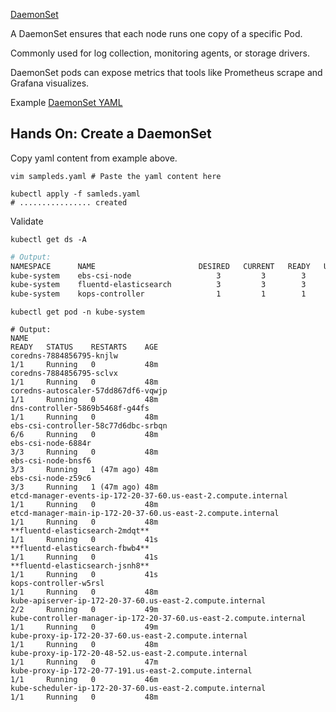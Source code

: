 [DaemonSet](https://kubernetes.io/docs/concepts/workloads/controllers/daemonset/)

A DaemonSet ensures that each node runs one copy of a specific Pod.

Commonly used for log collection, monitoring agents, or storage drivers.

DaemonSet pods can expose metrics that tools like Prometheus scrape and Grafana visualizes.

Example [DaemonSet YAML](https://raw.githubusercontent.com/kubernetes/website/main/content/en/examples/controllers/daemonset.yaml)

## Hands On: Create a DaemonSet

Copy yaml content from example above.

```shell
vim sampleds.yaml # Paste the yaml content here
```

```shell
kubectl apply -f samleds.yaml
# ................ created
```

Validate

```shell
kubectl get ds -A
```

```bash
# Output:
NAMESPACE      NAME                       DESIRED   CURRENT   READY   UP-TO-DATE   AVAILABLE   NODE SELECTOR
kube-system    ebs-csi-node                   3         3        3         3             3       kubernetes.io/os=linux
kube-system    fluentd-elasticsearch          3         3        3         3             3       <none>
kube-system    kops-controller                1         1        1         1             1       kops.k8s.io/kops-controller-pki=,node-role.kubernetes.io/master=
```

```shell
kubectl get pod -n kube-system
```

```shell
# Output:
NAME                                                                READY   STATUS    RESTARTS    AGE
coredns-7884856795-knjlw                                            1/1     Running   0           48m
coredns-7884856795-sclvx                                            1/1     Running   0           48m
coredns-autoscaler-57dd867df6-vqwjp                                 1/1     Running   0           48m
dns-controller-5869b5468f-g44fs                                     1/1     Running   0           48m
ebs-csi-controller-58c77d6dbc-srbqn                                 6/6     Running   0           48m
ebs-csi-node-6884r                                                  3/3     Running   0           48m
ebs-csi-node-bnsf6                                                  3/3     Running   1 (47m ago) 48m
ebs-csi-node-z59c6                                                  3/3     Running   1 (47m ago) 48m
etcd-manager-events-ip-172-20-37-60.us-east-2.compute.internal      1/1     Running   0           48m
etcd-manager-main-ip-172-20-37-60.us-east-2.compute.internal        1/1     Running   0           48m
**fluentd-elasticsearch-2mdqt**                                     1/1     Running   0           41s
**fluentd-elasticsearch-fbwb4**                                     1/1     Running   0           41s
**fluentd-elasticsearch-jsnh8**                                     1/1     Running   0           41s
kops-controller-w5rsl                                               1/1     Running   0           48m
kube-apiserver-ip-172-20-37-60.us-east-2.compute.internal           2/2     Running   0           49m
kube-controller-manager-ip-172-20-37-60.us-east-2.compute.internal  1/1     Running   0           49m
kube-proxy-ip-172-20-37-60.us-east-2.compute.internal               1/1     Running   0           48m
kube-proxy-ip-172-20-48-52.us-east-2.compute.internal               1/1     Running   0           47m
kube-proxy-ip-172-20-77-191.us-east-2.compute.internal              1/1     Running   0           46m
kube-scheduler-ip-172-20-37-60.us-east-2.compute.internal           1/1     Running   0           48m
```